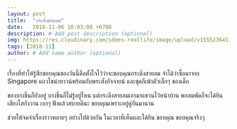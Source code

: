 ```yaml
---
layout: post
title:  "กระดิ่งสายลม"
date:   2018-11-06 10:03:08 +0700
description: # Add post description (optional)
img: https://res.cloudinary.com/sdees-reallife/image/upload/v1555236411/IMG_20181106_141337433.jpg # Add image post (optional)
tags: [2018-11]
author: # Add name author (optional)
---
```

เรื่องที่ทำให้รู้สึกขอบคุณของวันนี้คือตั้งใจไว้ว่าจะขอบคุณกระดิ่งสายลม จำได้ว่าซื้อมาจาก Singapore แถวไชน่าทาวน์พร้อมกับพระสังกัจจายน์ และชุดกีเพ้าตัวเล็กๆ ของเด็ก

ของบางชิ้นก็ยังอยู่ บางชิ้นก็ไม่รู้อยู่ไหน แต่กระดิ่งสายลมเอามาแขวนไว้หน้าบ้าน พอลมพัดก็จะได้ยินเสียงใสกังวาน เบาๆ ฟังแล้วสบายดีนะ ขอบคุณเพราะอยู่คู่กันมานาน

ช่วยให้จดจำเรื่องราวหลายๆ อย่างไปด้วยกัน ในเวลาที่เห็นและได้ยิน ขอบคุณ ขอบคุณจริงๆ
